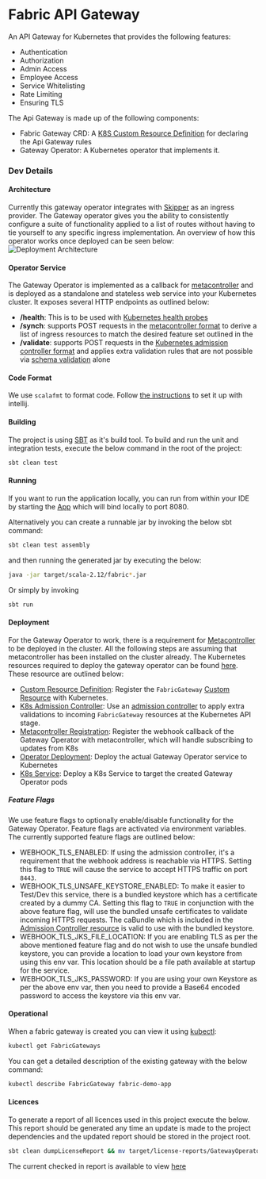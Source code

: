 # Fabric API Gateway
An API Gateway for Kubernetes that provides the following features:

  * Authentication
  * Authorization
  * Admin Access
  * Employee Access
  * Service Whitelisting
  * Rate Limiting
  * Ensuring TLS    

The Api Gateway is made up of the following components:
  * Fabric Gateway CRD: A [K8S Custom Resource Definition]((https://kubernetes.io/docs/concepts/extend-kubernetes/api-extension/custom-resources/)) for declaring the Api Gateway rules   
  * Gateway Operator: A Kubernetes operator that implements it. 

### Dev Details
#### Architecture
Currently this gateway operator integrates with [Skipper](https://opensource.zalando.com/skipper/) as an ingress provider. The Gateway operator gives you the ability to consistently configure a suite of functionality applied to a list of routes without having to tie yourself to any specific ingress implementation. An overview of how this operator works once deployed can be seen below:
![Deployment Architecture](documentation/images/operatorArchitecture.png)

#### Operator Service
The Gateway Operator is implemented as a callback for [metacontroller](https://github.com/GoogleCloudPlatform/metacontroller) and is deployed as a standalone and stateless web service into your Kubernetes cluster. It exposes several HTTP endpoints as outlined below:
  - **/health**: This is to be used with [Kubernetes health probes](https://kubernetes.io/docs/tasks/configure-pod-container/configure-liveness-readiness-probes/) 
  - **/synch**: supports POST requests in the [metacontroller format](https://metacontroller.app/api/compositecontroller/) to derive a list of ingress resources to match the desired feature set outlined in the 
  - **/validate**: supports POST requests in the [Kubernetes admission controller format](https://kubernetes.io/docs/reference/access-authn-authz/admission-controllers/#request-payloads) and applies extra validation rules that are not possible via [schema validation](https://v1-13.docs.kubernetes.io/docs/tasks/access-kubernetes-api/custom-resources/custom-resource-definitions/#validation) alone 

#### Code Format

We use `scalafmt` to format code. Follow [the instructions](https://scalameta.org/scalafmt/docs/installation.html#intellij) to set it up with intellij.

#### Building
The project is using [SBT](https://www.scala-sbt.org/) as it's build tool. To build and run the unit and integration tests, execute the below command in the root of the project:
```bash
sbt clean test
```

#### Running
If you want to run the application locally, you can run from within your IDE by starting the [App](src/main/scala/ie/zalando/fabric/gateway/Boot.scala) which will bind locally to port 8080. 

Alternatively you can create a runnable jar by invoking the below sbt command:
```bash
sbt clean test assembly
```
and then running the generated jar by executing the below:
```bash
java -jar target/scala-2.12/fabric*.jar
```

Or simply by invoking
```bash
sbt run
```

#### Deployment
For the Gateway Operator to work, there is a requirement for [Metacontroller](https://metacontroller.app/guide/install/) to be deployed in the cluster. All the following steps are assuming that metacontroller has been installed on the cluster already. The Kubernetes resources required to deploy the gateway operator can be found [here](deploy/operator/apply). These resource are outlined below:

  - [Custom Resource Definition](deploy/operator/apply/01_FabricGatewayCRD.yaml): Register the `FabricGateway` [Custom Resource](https://kubernetes.io/docs/concepts/extend-kubernetes/api-extension/custom-resources/) with Kubernetes.
  - [K8s Admission Controller](deploy/operator/apply/02_GatewayCRDSchemaValidation.yaml): Use an [admission controller](https://kubernetes.io/docs/reference/access-authn-authz/admission-controllers) to apply extra validations to incoming `FabricGateway` resources at the Kubernetes API stage.
  - [Metacontroller Registration](deploy/operator/apply/03_MetacontrollerGatewaySynchHook.yaml): Register the webhook callback of the Gateway Operator with metacontroller, which will handle subscribing to updates from K8s 
  - [Operator Deployment](deploy/operator/apply/04_OperatorDeployment.yaml): Deploy the actual Gateway Operator service to Kubernetes
  - [K8s Service](deploy/operator/apply/05_OperatorService.yaml): Deploy a K8s Service to target the created Gateway Operator pods

##### Feature Flags
We use feature flags to optionally enable/disable functionality for the Gateway Operator. Feature flags are activated via environment variables. The currently supported feature flags are outlined below:

  - WEBHOOK_TLS_ENABLED: If using the admission controller, it's a requirement that the webhook address is reachable via HTTPS. Setting this flag to `TRUE` will cause the service to accept HTTPS traffic on port `8443`.
  - WEBHOOK_TLS_UNSAFE_KEYSTORE_ENABLED: To make it easier to Test/Dev this service, there is a bundled keystore which has a certificate created by a dummy CA. Setting this flag to `TRUE` in conjunction with the above feature flag, will use the bundled unsafe certificates to validate incoming HTTPS requests. The caBundle which is included in the [Admission Controller resource](deploy/operator/apply/02_GatewayCRDSchemaValidation.yaml) is valid to use with the bundled keystore.
  - WEBHOOK_TLS_JKS_FILE_LOCATION: If you are enabling TLS as per the above mentioned feature flag and do not wish to use the unsafe bundled keystore, you can provide a location to load your own keystore from using this env var. This location should be a file path available at startup for the service.
  - WEBHOOK_TLS_JKS_PASSWORD: If you are using your own Keystore as per the above env var, then you need to provide a Base64 encoded password to access the keystore via this env var.


#### Operational
When a fabric gateway is created you can view it using [kubectl](https://kubernetes.io/docs/tasks/tools/install-kubectl/):
```bash
kubectl get FabricGateways
```

You can get a detailed description of the existing gateway with the below command:
```bash
kubectl describe FabricGateway fabric-demo-app
```

#### Licences
To generate a report of all licences used in this project execute the below. This report should be generated any time an update is made to the project dependencies and the updated report should be stored in the project root.

```bash
sbt clean dumpLicenseReport && mv target/license-reports/GatewayOperatorDepLicenses.md .
```

The current checked in report is available to view [here](GatewayOperatorDepLicenses.md)

